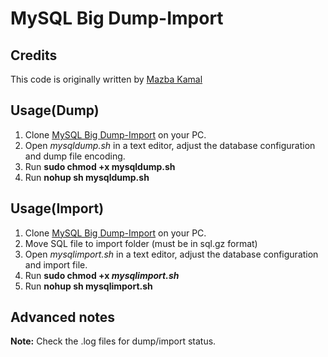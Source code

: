 # MySQL Big Dump-Import


## Credits

This code is originally written by [Mazba Kamal][1]

## Usage(Dump)

1. Clone [MySQL Big Dump-Import][2] on your PC.
2. Open _mysqldump.sh_ in a text editor, adjust the database configuration and dump file encoding.
3. Run **sudo chmod +x  mysqldump.sh**
4. Run **nohup sh mysqldump.sh**

## Usage(Import)

1. Clone [MySQL Big Dump-Import][2] on your PC.
2. Move SQL file to import folder (must be in sql.gz format)
3. Open _mysqlimport.sh_ in a text editor, adjust the database configuration and import file.
4. Run **sudo chmod +x  _mysqlimport.sh_**
5. Run **nohup sh mysqlimport.sh**
## Advanced notes

**Note:** Check the .log files for dump/import status.  

[1]: https://github.com/mazba
[2]: https://github.com/mazba/mysql-big-dump-import
